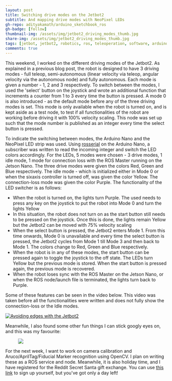 ```yaml
---
layout: post
title: Switching drive modes on the Jetbot2
subtitle: And mapping drive modes with NeoPixel LEDs
gh-repo: adityakamath/arduino_sketchbook_ros
gh-badge: [follow]
thumbnail-img: /assets/img/jetbot2_driving_modes_thumb.jpg
share-img: /assets/img/jetbot2_driving_modes_thumb.jpg
tags: [jetbot, jetbot2, robotics, ros, teleoperation, software, arduino]
comments: true
---
```


This weekend, I worked on the different driving modes of the Jetbot2. As explained in a previous blog post, the robot is designed to have 3 driving modes - full teleop, semi-autonomous (linear velocity via teleop, angular velocity via the autonomous node) and fully autonomous. Each mode is given a number - 1, 2 and 3 respectively. To switch between the modes, I used the 'select' button on the joystick and wrote an additional function that increments a counter from 1 to 3 every time the button is pressed. A mode 0 is also introduced - as the default mode before any of the three driving modes is set. This mode is only available when the robot is turned on, and is kept aside as a test node, to test if all functionalities of the robot are working before driving it with 100% velocity scaling. This node was set up such that the mode number is published as an integer every time the select button is pressed. 

To indicate the switching between modes, the Arduino Nano and the NeoPixel LED strip was used. Using [rosserial](http://wiki.ros.org/rosserial) on the Arduino Nano, a subscriber was written to read the incoming integer and switch the LED colors accordingly. For the LEDs, 5 modes were chosen - 3 drive modes, 1 idle mode, 1 mode for connection loss with the ROS Master running on the Jetson Nano. The three drive modes were given the colors Red, Green and Blue respectively. The idle mode - which is initialized either in Mode 0 or when the sixaxis controller is turned off, was given the color Yellow. The connection-loss mode was given the color Purple. The functionality of the LED switcher is as follows:

* When the robot is turned on, the lights turn Purple. The used needs to press any key on the joystick to put the robot into Mode 0 and turn the lights Yellow
* In this situation, the robot does not turn on as the start button still needs to be pressed on the joystick. Once this is done, the lights remain Yellow but the Jetbot2 can be moved with 75% velocity scaling
* When the select button is pressed, the Jetbot2 enters Mode 1. From this time onwards, Mode 0 is unavailable and every time the select button is pressed, the Jetbot2 cycles from Mode 1 till Mode 3 and then back to Mode 1. The colors change to Red, Green and Blue respectively. 
* When the robot is in any of these modes, the start button can be pressed again to toggle the joystick to the off state. The LEDs turn Yellow but the previous mode is stored. When the start button is pressed again, the previous mode is recovered. 
* When the robot loses sync with the ROS Master on the Jetson Nano, or when the ROS node/launch file is terminated, the lights turn back to Purple. 

Some of these features can be seen in the video below. This video was taken before all the functionalities were written and does not fully show the connection-loss or the Idle modes. 

[![Avoiding edges with the Jetbot2](https://adityakamath.github.io/assets/img/jetbot2_edge_avoidance_ss.png)](https://www.youtube.com/watch?v=9J5rK8DWGGw "[Avoiding edges with the Jetbot2 - Click to Watch!")

Meanwhile, I also found some other fun things I can stick googly eyes on, and this was my favourite: 

<figure class="aligncenter">
	<img src="https://adityakamath.github.io/assets/img/googly_eyes_random.jpg" />
</figure>

For the next week, I want to work on camera calibration and Aruco/AprilTag/Fiducial Marker recognition using OpenCV. I plan on writing these as a ROS service and node. Meanwhile, it is also holiday time, and I have registered for the Reddit Secret Santa gift exchange. You can use [this link](http://www.redditgifts.com/?inv=ExCc) to sign up yourself, but you've got only a day left!


